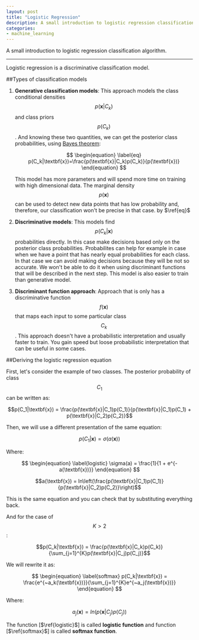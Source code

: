 ```yaml
---
layout: post
title: "Logistic Regression"
description: A small introduction to logistic regression classification algorithm.
categories:
- machine_learning
---
```


A small introduction to logistic regression classification algorithm.
___

Logistic regression is a discriminative classification model.

##Types of classification models

1.  **Generative classification models**: This approach models the class conditional densities
    $$p(\textbf{x}|C_k)$$ and class priors $$p(C_k)$$. And knowing these two quantities,
    we can get the posterior class probabilities, using [Bayes theorem][bayes wikipedia link]:
    
    $$
    \begin{equation} \label{eq}
        p(C_k|\textbf{x})=\frac{p(\textbf{x}|C_k)p(C_k)}{p(\textbf{x})}
    \end{equation}
    $$
    
    This model has more parameters and will spend more time on training with high dimensional data.
    The marginal density $$p(\textbf{x})$$ can be used to detect new data points that has low probability and, therefore, our classification won't be precise in that case. by $\ref{eq}$

2.  **Discriminative models**: This models find $$p(C_k|\textbf{x})$$ probabilities directly.
    In this case make decisions based only on the posterior class probabilities. Probabilites
    can help for example in case when we have a point that has nearly equal probabilities for
    each class. In that case we can avoid making decisions because they will be not so accurate.
    We won't be able to do it when using discriminant functions that will be described in the next step.
    This model is also easier to train than generative model.

3.  **Discriminant function approach**: Approach that is only has a discriminative function
    $$f(\textbf{x})$$ that maps each input to some particular class $$C_k$$. This approach
    doesn't have a probabilistic interpretation and usually faster to train. You gain speed but loose
    probabilistic interpretation that can be useful in some cases.

##Deriving the logistic regression equation

First, let's consider the example of two classes. The posterior probability of class $$C_1$$
can be written as:

$$p(C_1|\textbf{x}) = \frac{p(\textbf{x}|C_1)p(C_1)}{p(\textbf{x}|C_1)p(C_1) + p(\textbf{x}|C_2)p(C_2)}$$

Then, we will use a different presentation of the same equation:


$$p(C_1|\textbf{x}) = \sigma(a(\textbf{x}))$$

Where:

$$
\begin{equation} \label{logistic}
    \sigma(a) = \frac{1}{1 + e^{-a(\textbf{x})}}
\end{equation}
$$

$$a(\textbf{x}) = ln\left(\frac{p(\textbf{x}|C_1)p(C_1)}{p(\textbf{x}|C_2)p(C_2)}\right)$$

This is the same equation and you can check that by substituting everything back.

And for the case of $$K\gt2$$:


$$p(C_k|\textbf{x}) = \frac{p(\textbf{x}|C_k)p(C_k)}{\sum_{j=1}^{K}p(\textbf{x}|C_j)p(C_j)}$$

We will rewrite it as:

$$
\begin{equation} \label{softmax}
    p(C_k|\textbf{x}) = \frac{e^{~a_k(\textbf{x})}}{\sum_{j=1}^{K}e^{~a_j(\textbf{x})}}
\end{equation}
$$

Where:

$$a_j(\textbf{x}) = ln\left( p(\textbf{x}|C_j)p(C_j)\right)$$

The function [$\ref{logistic}$] is called **logistic function** and function [$\ref{softmax}$]
is called **softmax function**.

[bayes wikipedia link]: http://en.wikipedia.org/wiki/Bayes%27_theorem